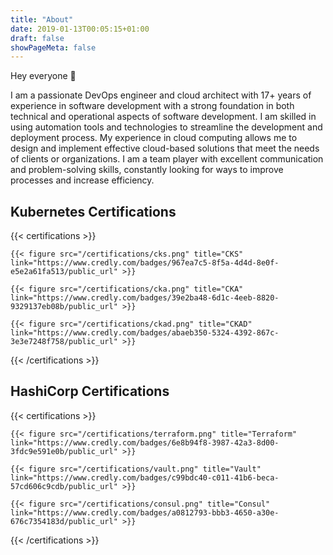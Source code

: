 ```yaml
---
title: "About"
date: 2019-01-13T00:05:15+01:00
draft: false
showPageMeta: false
---
```


Hey everyone 👋

I am a passionate DevOps engineer and cloud architect with 17+ years of experience in software development with a strong foundation in both technical and operational aspects of software development.
I am skilled in using automation tools and technologies to streamline the development and deployment process.
My experience in cloud computing allows me to design and implement effective cloud-based solutions that meet the needs of clients or organizations.
I am a team player with excellent communication and problem-solving skills, constantly looking for ways to improve processes and increase efficiency.

## Kubernetes Certifications

{{< certifications >}}

    {{< figure src="/certifications/cks.png" title="CKS" link="https://www.credly.com/badges/967ea7c5-8f5a-4d4d-8e0f-e5e2a61fa513/public_url" >}}
    
    {{< figure src="/certifications/cka.png" title="CKA" link="https://www.credly.com/badges/39e2ba48-6d1c-4eeb-8820-9329137eb08b/public_url" >}}
    
    {{< figure src="/certifications/ckad.png" title="CKAD" link="https://www.credly.com/badges/abaeb350-5324-4392-867c-3e3e7248f758/public_url" >}}
    
{{< /certifications >}}

## HashiCorp Certifications

{{< certifications >}}

    {{< figure src="/certifications/terraform.png" title="Terraform" link="https://www.credly.com/badges/6e8b94f8-3987-42a3-8d00-3fdc9e591e0b/public_url" >}}
    
    {{< figure src="/certifications/vault.png" title="Vault" link="https://www.credly.com/badges/c99bdc40-c011-41b6-beca-57cd606c9cdb/public_url" >}}
    
    {{< figure src="/certifications/consul.png" title="Consul" link="https://www.credly.com/badges/a0812793-bbb3-4650-a30e-676c7354183d/public_url" >}}

{{< /certifications >}}
